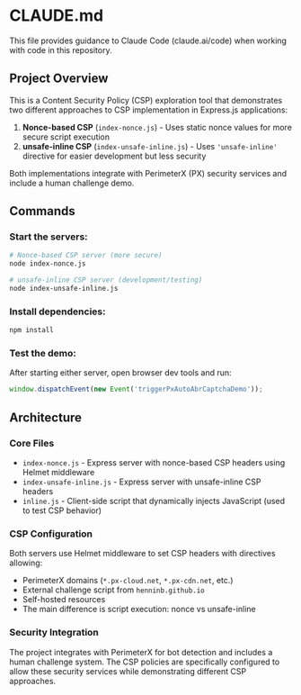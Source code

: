 # CLAUDE.md

This file provides guidance to Claude Code (claude.ai/code) when working with code in this repository.

## Project Overview

This is a Content Security Policy (CSP) exploration tool that demonstrates two different approaches to CSP implementation in Express.js applications:

1. **Nonce-based CSP** (`index-nonce.js`) - Uses static nonce values for more secure script execution
2. **unsafe-inline CSP** (`index-unsafe-inline.js`) - Uses `'unsafe-inline'` directive for easier development but less security

Both implementations integrate with PerimeterX (PX) security services and include a human challenge demo.

## Commands

### Start the servers:
```bash
# Nonce-based CSP server (more secure)
node index-nonce.js

# unsafe-inline CSP server (development/testing)
node index-unsafe-inline.js
```

### Install dependencies:
```bash
npm install
```

### Test the demo:
After starting either server, open browser dev tools and run:
```javascript
window.dispatchEvent(new Event('triggerPxAutoAbrCaptchaDemo'));
```

## Architecture

### Core Files
- `index-nonce.js` - Express server with nonce-based CSP headers using Helmet middleware
- `index-unsafe-inline.js` - Express server with unsafe-inline CSP headers  
- `inline.js` - Client-side script that dynamically injects JavaScript (used to test CSP behavior)

### CSP Configuration
Both servers use Helmet middleware to set CSP headers with directives allowing:
- PerimeterX domains (`*.px-cloud.net`, `*.px-cdn.net`, etc.)
- External challenge script from `henninb.github.io`
- Self-hosted resources
- The main difference is script execution: nonce vs unsafe-inline

### Security Integration
The project integrates with PerimeterX for bot detection and includes a human challenge system. The CSP policies are specifically configured to allow these security services while demonstrating different CSP approaches.